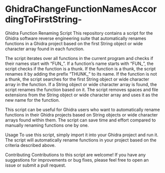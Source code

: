 # GhidraChangeFunctionNamesAccordingToFirstString-
Ghidra Function Renaming Script
This repository contains a script for the Ghidra software reverse engineering suite that automatically renames functions in a Ghidra project based on the first String object or wide character array found in each function.

The script iterates over all functions in the current program and checks if their names start with “FUN_”. If a function’s name starts with “FUN_”, the script checks if the function is a thunk. If the function is a thunk, the script renames it by adding the prefix “THUNK_” to its name. If the function is not a thunk, the script searches for the first String object or wide character array in the function. If a String object or wide character array is found, the script renames the function based on it. The script removes spaces and file extensions from the String object or wide character array and uses it as the new name for the function.

This script can be useful for Ghidra users who want to automatically rename functions in their Ghidra projects based on String objects or wide character arrays found within them. The script can save time and effort compared to manually renaming functions one by one.

Usage
To use this script, simply import it into your Ghidra project and run it. The script will automatically rename functions in your project based on the criteria described above.

Contributing
Contributions to this script are welcome! If you have any suggestions for improvements or bug fixes, please feel free to open an issue or submit a pull request.
